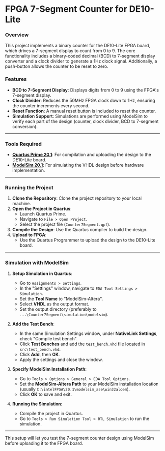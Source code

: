# FPGA 7-Segment Counter for DE10-Lite

### Overview

This project implements a binary counter for the DE10-Lite FPGA board, which drives a 7-segment display to count from 0 to 9. The core functionality includes a binary-coded decimal (BCD) to 7-segment display converter and a clock divider to generate a 1Hz clock signal. Additionally, a push-button allows the counter to be reset to zero.

### Features

- **BCD to 7-Segment Display**: Displays digits from 0 to 9 using the FPGA's 7-segment display.
- **Clock Divider**: Reduces the 50MHz FPGA clock down to 1Hz, ensuring the counter increments every second.
- **Reset Function**: A manual reset button is included to reset the counter.
- **Simulation Support**: Simulations are performed using ModelSim to verify each part of the design (counter, clock divider, BCD to 7-segment conversion).

---

### Tools Required

- [**Quartus Prime 20.1**](https://www.intel.com/content/www/us/en/software-kit/661019/intel-quartus-prime-lite-edition-design-software-version-20-1-for-windows.html): For compilation and uploading the design to the DE10-Lite board.
- [**ModelSim 20.1**](https://www.intel.com/content/www/us/en/software-kit/750666/modelsim-intel-fpgas-standard-edition-software-version-20-1-1.html): For simulating the VHDL design before hardware implementation.

---

### Running the Project

1. **Clone the Repository**: Clone the project repository to your local machine.
2. **Open the Project in Quartus**:
    - Launch Quartus Prime.
    - Navigate to `File > Open Project`.
    - Select the project file (`Counter7Segment.qpf`).
3. **Compile the Design**: Use the Quartus compiler to build the design.
4. **Upload to FPGA**:
    - Use the Quartus Programmer to upload the design to the DE10-Lite board.

---

### Simulation with ModelSim

1. **Setup Simulation in Quartus**:
    - Go to `Assignments > Settings`.
    - In the "Settings" window, navigate to `EDA Tool Settings > Simulation`.
    - Set the **Tool Name** to "ModelSim-Altera".
    - Select **VHDL** as the output format.
    - Set the output directory (preferably to `...\Counter7Segment\simulation\modelsim`).

2. **Add the Test Bench**:
    - In the same Simulation Settings window, under **NativeLink Settings**, check "Compile test bench".
    - Click **Test Benches** and add the `test_bench.vhd` file located in `src\test_bench.vhd`.
    - Click **Add**, then **OK**.
    - Apply the settings and close the window.

3. **Specify ModelSim Installation Path**:
    - Go to `Tools > Options > General > EDA Tool Options`.
    - Set the **ModelSim-Altera Path** to your ModelSim installation location (usually `C:\intelFPGA\20.1\modelsim_ase\win32aloem`).
    - Click **OK** to save and exit.

4. **Running the Simulation**:
    - Compile the project in Quartus.
    - Go to `Tools > Run Simulation Tool > RTL Simulation` to run the simulation.

---

This setup will let you test the 7-segment counter design using ModelSim before uploading it to the FPGA board.